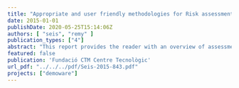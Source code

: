 ```yaml
---
title: "Appropriate and user friendly methodologies for Risk assessment, Life Cycle Assessment, and Water Footprinting (D3.1)"
date: 2015-01-01
publishDate: 2020-05-25T15:14:06Z
authors: [ "seis", "remy" ]
publication_types: ["4"]
abstract: "This report provides the reader with an overview of assessment methodologies used within DEMOWARE and the specific features when using QMRA, QCRA, LCA, and WFP approach for the assessment of water reuse systems. For the actual application of LCA and water footprint databases and assessment software is needed. Therefore, three complementing goals shall be achieved: (i) to provide practitioners with the principles, methods and limitations of QMRA, QCRA, LCA and WFP (ii) to provide LCA, WFP, RA practitioners with additional information when using the respective method for the assessment of water reuse systems. For QMRA a summary of guidelines and default values is collected from different guidelines documents (WHO, Australia, US-EPA), which allow a first simplified and thus user friendly risk estimate."
featured: false
publication: 'Fundació CTM Centre Tecnològic'
url_pdf: "../../../pdf/Seis-2015-843.pdf"
projects: ["demoware"]
---
```



